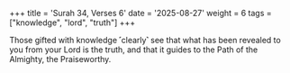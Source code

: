 +++
title = 'Surah 34, Verses 6'
date = '2025-08-27'
weight = 6
tags = ["knowledge", "lord", "truth"]
+++

Those gifted with knowledge ˹clearly˺ see that what has been revealed to you from your Lord is the truth, and that it guides to the Path of the Almighty, the Praiseworthy.